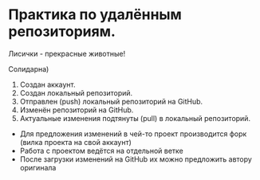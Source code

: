 # Практика по удалённым репозиториям.

Лисички - прекрасные животные!

Солидарна)

1. Создан аккаунт.
2. Создан локальный репозиторий.
3. Отправлен (push) локальный репозиторий на GitHub.
4. Изменён репозиторий на GitHub.
5. Актуальные изменения подтянуты (pull) в локальный репозиторий.

* Для предложения изменений в чей-то проект производится форк (вилка проекта на свой аккаунт)
* Работа с проектом ведётся на отдельной ветке
* После загрузки изменений на GitHub их можно предложить автору оригинала